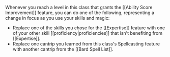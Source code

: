 Whenever you reach a level in this class that grants the [[Ability Score Improvement]] feature, you can do one of the following, representing a change in focus as you use your skills and magic:
- Replace one of the skills you chose for the [[Expertise]] feature with one of your other skill [[proficiency|proficiencies]] that isn't benefiting from [[Expertise]].
- Replace one cantrip you learned from this class's Spellcasting feature with another cantrip from the [[Bard Spell List]].